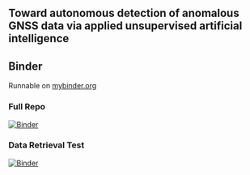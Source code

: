 ## Toward autonomous detection of anomalous GNSS data via applied unsupervised artificial intelligence 

## Binder



Runnable on [mybinder.org](https://mybinder.org/)

### Full Repo
[![Binder](https://mybinder.org/badge_logo.svg)](https://mybinder.org/v2/gh/mdye/TZVOLCANO_machine_learning.git/HEAD)



### Data Retrieval Test
[![Binder](https://mybinder.org/badge_logo.svg)](https://mybinder.org/v2/gh/mdye/TZVOLCANO_machine_learning.git/HEAD?filepath=TZVOLCANO%20Data%20retrieval%20test.ipynb)



